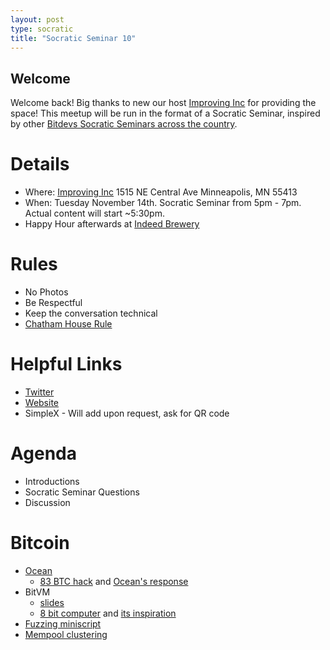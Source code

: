 ```yaml
---
layout: post
type: socratic
title: "Socratic Seminar 10"
---
```


## Welcome

Welcome back! Big thanks to new our host [Improving Inc](https://improving.com/) for providing the space!
This meetup will be run in the format of a Socratic Seminar, inspired by other [Bitdevs Socratic Seminars across the country](https://bitdevs.org/cities).

# Details
 - Where: [Improving Inc](https://www.google.com/maps/place/1515+NE+Central+Ave,+Minneapolis,+MN+55413/@45.0037797,-93.2469316,17z/data=!4m6!3m5!1s0x52b32d965c06ad57:0x277e62e6c3015129!8m2!3d45.0039428!4d-93.2456978!16s%2Fg%2F11bw3z3dw6) 1515 NE Central Ave Minneapolis, MN 55413
 - When: Tuesday November 14th. Socratic Seminar from 5pm - 7pm. Actual content will start ~5:30pm. 
 - Happy Hour afterwards at [Indeed Brewery](https://www.indeedbrewing.com/)

# Rules
 - No Photos
 - Be Respectful
 - Keep the conversation technical
 - [Chatham House Rule](https://www.facilitator.school/blog/chatham-house-rule)

# Helpful Links
 - [Twitter](https://twitter.com/BitcoinersMPLS)
 - [Website](https://bitdevsmpls.org)
 - SimpleX - Will add upon request, ask for QR code

# Agenda
 - Introductions
 - Socratic Seminar Questions
 - Discussion

# Bitcoin
 - [Ocean](https://ocean.xyz/)
   * [83 BTC hack](https://www.nobsbitcoin.com/83-btc-fee-cold-wallet-hack/) and [Ocean's response](https://njump.me/nevent1qqs0czmhgll9v0tnv8yu0j8743ls2j4xggrdxduyrgemff6a0tu4nqcpr3mhxue69uhkummnw3ezucnfw33k76twv4ezuum0vd5kzmqzyqpdnat8dlluxw0la9xl4vuta03pecghcmc4p8vey25z6320ggx6yqcyqqqqqqg4cnfdd)
 - BitVM
   - [slides](https://docs.google.com/presentation/d/1vwWUP6PyDgZ4xh72fUouf5iBEZGuFLIF9-O5z5GUshs/)
   - [8 bit computer](https://github.com/supertestnet/8bit-cpu-for-bitvm/tree/main) and [its inspiration](https://www.youtube.com/watch?v=HyznrdDSSGM&list=PLowKtXNTBypGqImE405J2565dvjafglHU)
 - [Fuzzing miniscript](https://delvingbitcoin.org/t/differential-fuzzing-of-bitcoin-implementations/208)
 - [Mempool clustering](https://delvingbitcoin.org/t/about-the-wg-cluster-mempool-category/155)

